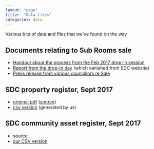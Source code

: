 ```yaml
---
layout: "page"
title:  "Data files"
categories: data
---
```


Various bits of data and files that we've found on the way

## Documents relating to Sub Rooms sale
* [Handout about the process from the Feb 2017 drop-in session](Stroud_sub_rooms_process.docx)
* [Report from the drop-in day](dropin_day_feedback_report.docx) (which vanished from SDC website)
* [Press release from various councillors re Sale](sub_rooms_alliance_press_release_2017_11_08.docx)

## SDC property register, Sept 2017
* [original pdf](sdc_list_of_assets_2017_09_08.pdf) ([source](https://www.stroud.gov.uk/council-and-democracy/opendata/registers/council-property-register))
* [csv version](sdc_list_of_assets_2017_09_08.csv) (generated by us)

## SDC community asset register, Sept 2017
* [source](https://www.stroud.gov.uk/apps/community-asset-register)
* [our CSV version](community_assets_2017_10_08.csv)
